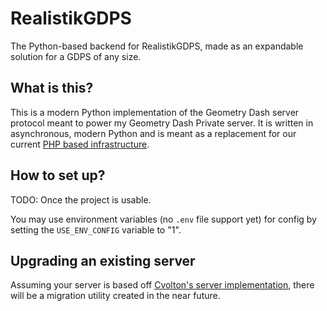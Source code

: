 # RealistikGDPS
The Python-based backend for RealistikGDPS, made as an expandable solution for a GDPS of any size.

## What is this?
This is a modern Python implementation of the Geometry Dash server protocol meant to power my Geometry Dash Private server.
It is written in asynchronous, modern Python and is meant as a replacement for our current [PHP based infrastructure](https://github.com/Cvolton/GMDprivateServer).

## How to set up?
TODO: Once the project is usable.

You may use environment variables (no `.env` file support yet) for config by setting the `USE_ENV_CONFIG` variable to "1".

## Upgrading an existing server
Assuming your server is based off [Cvolton's server implementation](https://github.com/Cvolton/GMDprivateServer), there will be a migration utility created in the near future.
